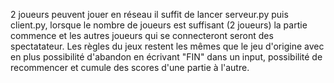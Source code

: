 2 joueurs peuvent jouer en réseau il suffit de lancer serveur.py puis client.py, lorsque le nombre de joueurs est suffisant (2 joueurs) la partie commence et les autres joueurs qui se connecteront seront des spectatateur. Les règles du jeux restent les mêmes que le jeu d'origine avec en plus possibilité d'abandon en écrivant "FIN" dans un input, possibilité de recommencer et cumule des scores d'une partie à l'autre.
